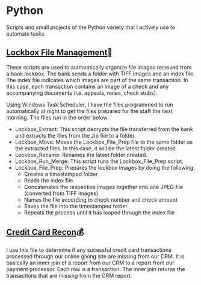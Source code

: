 # Python
Scripts and small projects of the Python variety that I actively use to automate tasks.

## [Lockbox File Management](https://github.com/recordofloaduswar/Python/tree/main/Lockbox):bank:
These scripts are used to autmoatically organize file images received from a bank lockbox. The bank sends a folder with TIFF images and an index file. The index file indicates which images are part of the same transaction. In this case, each transaction contains an image of a check and any accompanying documents (i.e. appeals, notes, check stubs).

Using Windows Task Scheduler, I have the files programmed to run automatically at night to get the files prepared for the staff the next morning. The files run in the order below.
- Lockbox_Extract: This script decrypts the file transferred from the bank and extracts the files from the zip file to a folder.
- Lockbox_Move: Moves the Lockbox_File_Prep file to the same folder as the extracted files. In this case, it will be the latest folder created.
- Lockbox_Rename: Renames the latest folder created.
- Lockbox_Run_Merge: This script runs the Lockbox_File_Prep script.
- Lockbox_File_Prep: Prepares the lockbox images by doing the following:
  - Creates a timestamped folder
  - Reads the index file
  - Concatenates the respective images together into one JPEG file (converted from TIFF images)
  - Names the file according to check number and check amount
  - Saves the file into the timestamped folder
  - Repeats the process until it has looped through the index file

## [Credit Card Recon](https://github.com/recordofloaduswar/Python/blob/71c79994eb5f2875133a8586b12633933fe6a1b2/Automation/Credit_Card_Recon.py):moneybag:
I use this file to determine if any sucessful credit card transactions processed through our online giving site are missing from our CRM. It is basically an inner join of a report from our CRM to a report from our payment processor. Each row is a transaction. The inner join returns the transactions that are missing from the CRM report.
